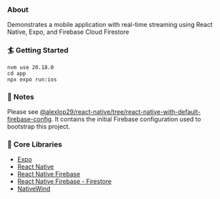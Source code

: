 ### About
Demonstrates a mobile application with real-time streaming using React Native, Expo, and Firebase Cloud Firestore

### 🏄 Getting Started
```
nvm use 20.18.0
cd app
npx expo run:ios
```

### 📝 Notes
Please see [@alexlop29/react-native/tree/react-native-with-default-firebase-config](https://github.com/alexlop29/react-native/tree/react-native-with-default-firebase-config).
It contains the initial Firebase configuration used to bootstrap this project.

### 🔧 Core Libraries
- [Expo](https://docs.expo.dev/)
- [React Native](https://reactnative.dev/)
- [React Native Firebase](https://rnfirebase.io/)
- [React Native Firebase - Firestore](https://rnfirebase.io/firestore/usage)
- [NativeWind](https://www.nativewind.dev/)

